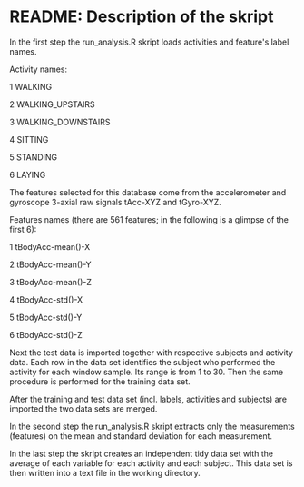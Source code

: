# README: Description of the skript

In the first step the run_analysis.R skript loads activities and feature's label names. 

Activity names:

1 WALKING

2 WALKING_UPSTAIRS

3 WALKING_DOWNSTAIRS

4 SITTING

5 STANDING

6 LAYING

The features selected for this database come from the accelerometer and gyroscope 3-axial raw signals tAcc-XYZ and tGyro-XYZ.

Features names (there are 561 features; in the following is a glimpse of the first 6):

1 tBodyAcc-mean()-X

2 tBodyAcc-mean()-Y

3 tBodyAcc-mean()-Z

4 tBodyAcc-std()-X

5 tBodyAcc-std()-Y

6 tBodyAcc-std()-Z

Next the test data is imported together with respective subjects and activity data.
Each row in the data set identifies the subject who performed the activity for each window sample. Its range is from 1 to 30. Then the same procedure is performed for the training data set. 

After the training and test data set (incl. labels, activities and subjects) are imported the two data sets are merged.

In the second step the run_analysis.R skript extracts only the measurements (features) on the mean and standard deviation for each measurement.

In the last step the skript creates an independent tidy data set with the average of each variable for each activity and each subject. This data set is then written into a text file in the working directory.